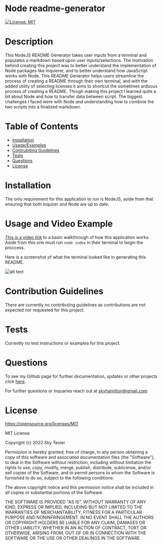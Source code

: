 # Node readme-generator

[![License: MIT](https://img.shields.io/badge/License-MIT-yellow.svg)](https://opensource.org/licenses/MIT)
          
# Description
  
This NodeJS README Generator takes user inputs from a terminal and populates a markdown based upon user inputs/selections. The motivation behind creating this project was to better understand the implementation of Node packages like Inquierer, and to better understand how JavaScript works with Node. This README Generator helps users streamline the process of creating a README through their own terminal, and with the added utility of selecting licenses it aims to shortcut the sometimes arduous process of creating a README. Throgh making this project I learned quite a bit about Node and how to transfer data between script. The biggest challenges I faced were with Node and understanding how to combine the two scripts into a finalized markdown. 
  
# Table of Contents
- [Installation](#installation)
- [Usage/Examples](#usage-and-video-example)
- [Contrubiting Guidelines](#contribution-guidelines)
- [Tests](#tests)
- [Questions](#questions)
- [License](#license)

# Installation
  
The only requirement for this application to run is NodeJS, aside from that ensuring that both Inquirer and Node are up to date.
  
# Usage and Video Example
  
[This is a video link](https://drive.google.com/file/d/1lR3U2a_Tx7InEp64oWyv1Cja1pxxRUW-/view?usp=sharing) to a basic walkthrough of how this application works. Aside from this one must run `node index` in their terminal to begin the proccess.

Here is a screenshot of what the terminal looked like in generating this README.

![alt text](./Assets/terminal.png)

  
# Contribution Guidelines
  
There are currently no contributing guidelines as contributions are not expected nor requested for this project.
  
# Tests
  
Currently no test instructions or examples for this project.

# Questions

To see my Github page for further documentation, updates or other projects click [here](https://github.com/skytexier).

For further questions or inquaries reach out at skyhamilton@gmail.com


# License

https://opensource.org/licenses/MIT

MIT License

Copyright (c) 2022 Sky Texier

Permission is hereby granted, free of charge, to any person obtaining a copy
of this software and associated documentation files (the "Software"), to deal
in the Software without restriction, including without limitation the rights
to use, copy, modify, merge, publish, distribute, sublicense, and/or sell
copies of the Software, and to permit persons to whom the Software is
furnished to do so, subject to the following conditions:

The above copyright notice and this permission notice shall be included in all
copies or substantial portions of the Software.

THE SOFTWARE IS PROVIDED "AS IS", WITHOUT WARRANTY OF ANY KIND, EXPRESS OR
IMPLIED, INCLUDING BUT NOT LIMITED TO THE WARRANTIES OF MERCHANTABILITY,
FITNESS FOR A PARTICULAR PURPOSE AND NONINFRINGEMENT. IN NO EVENT SHALL THE
AUTHORS OR COPYRIGHT HOLDERS BE LIABLE FOR ANY CLAIM, DAMAGES OR OTHER
LIABILITY, WHETHER IN AN ACTION OF CONTRACT, TORT OR OTHERWISE, ARISING FROM,
OUT OF OR IN CONNECTION WITH THE SOFTWARE OR THE USE OR OTHER DEALINGS IN THE
SOFTWARE.